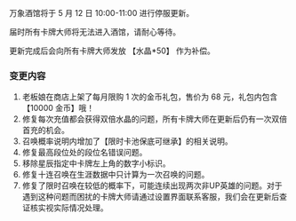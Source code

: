 万象酒馆将于 5 月 12 日 10:00-11:00 进行停服更新。 

届时所有卡牌大师将无法进入酒馆，请耐心等待。 

更新完成后会向所有卡牌大师发放 【水晶*50】 作为补偿。 

### 变更内容

1. 老板娘在商店上架了每月限购 1 次的金币礼包，售价为 68 元，礼包内包含【10000 金币】哦！ 
2. 修复每次充值都会获得双倍水晶的问题，所有卡牌大师在更新后仍有一次双倍首充的机会。 
3. 召唤概率说明内增加了【限时卡池保底可继承】的相关说明。 
4. 修复最高段位处的段位名错误问题。 
5. 移除星辰指定中卡牌左上角的数字小标识。 
6. 修复十连召唤在生涯数据中只计算为一次召唤的问题。 
7. 修复了限时召唤在较低的概率下，可能连续出现两次非UP英雄的问题。对于遇到这种问题而困扰的卡牌大师请通过设置界面联系客服，我们会在更新后查证核实视实际情况处理。